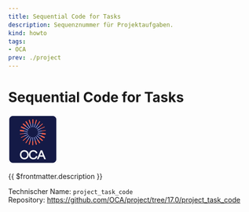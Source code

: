 ```yaml
---
title: Sequential Code for Tasks
description: Sequenznummer für Projektaufgaben.
kind: howto
tags:
- OCA
prev: ./project
---
```

# Sequential Code for Tasks
![icon_oca_app](attachments/icon_oca_app.png)

{{ $frontmatter.description }}

Technischer Name: `project_task_code`\
Repository: <https://github.com/OCA/project/tree/17.0/project_task_code>

